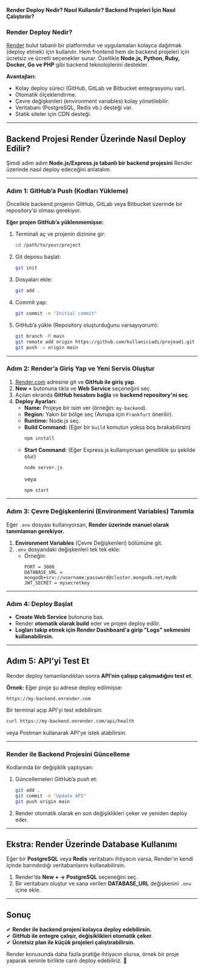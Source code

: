 **Render Deploy Nedir? Nasıl Kullanılır? Backend Projeleri İçin Nasıl Çalıştırılır?**

### **Render Deploy Nedir?**
[Render](https://render.com/) bulut tabanlı bir platformdur ve uygulamaları kolayca dağıtmak (deploy etmek) için kullanılır. Hem frontend hem de backend projeleri için ücretsiz ve ücretli seçenekler sunar. Özellikle **Node.js, Python, Ruby, Docker, Go ve PHP** gibi backend teknolojilerini destekler.

**Avantajları:**
- Kolay deploy süreci (GitHub, GitLab ve Bitbucket entegrasyonu var).
- Otomatik ölçeklendirme.
- Çevre değişkenleri (environment variables) kolay yönetilebilir.
- Veritabanı (PostgreSQL, Redis vb.) desteği var.
- Statik siteler için CDN desteği.

---

## **Backend Projesi Render Üzerinde Nasıl Deploy Edilir?**
Şimdi adım adım **Node.js/Express.js tabanlı bir backend projesini** Render üzerinde nasıl deploy edeceğini anlatalım.

---

### **Adım 1: GitHub’a Push (Kodları Yükleme)**
Öncelikle backend projenin GitHub, GitLab veya Bitbucket üzerinde bir repository’si olması gerekiyor. 

**Eğer projen GitHub’a yüklenmemişse:**
1. Terminali aç ve projenin dizinine gir:
   ```bash
   cd /path/to/your/project
   ```
2. Git deposu başlat:
   ```bash
   git init
   ```
3. Dosyaları ekle:
   ```bash
   git add .
   ```
4. Commit yap:
   ```bash
   git commit -m "Initial commit"
   ```
5. GitHub’a yükle (Repository oluşturduğunu varsayıyorum):
   ```bash
   git branch -M main
   git remote add origin https://github.com/kullaniciadi/projeadi.git
   git push -u origin main
   ```

---

### **Adım 2: Render’a Giriş Yap ve Yeni Servis Oluştur**
1. [Render.com](https://render.com/) adresine git ve **GitHub ile giriş yap**.
2. **New +** butonuna tıkla ve **Web Service** seçeneğini seç.
3. Açılan ekranda **GitHub hesabını bağla** ve **backend repository'ni seç**.
4. **Deploy Ayarları**:
   - **Name:** Projeye bir isim ver (örneğin: `my-backend`).
   - **Region:** Yakın bir bölge seç (Avrupa için `Frankfurt` önerilir).
   - **Runtime:** Node.js seç.
   - **Build Command:** (Eğer bir `build` komutun yoksa boş bırakabilirsin)
     ```bash
     npm install
     ```
   - **Start Command:** (Eğer Express.js kullanıyorsan genellikle şu şekilde olur)
     ```bash
     node server.js
     ```
     veya
     ```bash
     npm start
     ```

---

### **Adım 3: Çevre Değişkenlerini (Environment Variables) Tanımla**
Eğer `.env` dosyası kullanıyorsan, **Render üzerinde manuel olarak tanımlaman gerekiyor.**
1. **Environment Variables** (Çevre Değişkenleri) bölümüne git.
2. `.env` dosyandaki değişkenleri tek tek ekle:
   - Örneğin:
     ```
     PORT = 3000
     DATABASE_URL = mongodb+srv://username:password@cluster.mongodb.net/mydb
     JWT_SECRET = mysecretkey
     ```

---

### **Adım 4: Deploy Başlat**
- **Create Web Service** butonuna bas.
- Render **otomatik olarak build** eder ve projen deploy edilir.
- **Logları takip etmek için Render Dashboard'a girip "Logs" sekmesini kullanabilirsin.**

---

## **Adım 5: API’yi Test Et**
Render deploy tamamlandıktan sonra **API’nin çalışıp çalışmadığını test et**.

**Örnek:**
Eğer proje şu adrese deploy edilmişse:
```
https://my-backend.onrender.com
```
Bir terminal açıp API'yi test edebilirsin:
```bash
curl https://my-backend.onrender.com/api/health
```
veya Postman kullanarak API'ye istek atabilirsin.

---

### **Render ile Backend Projesini Güncelleme**
Kodlarında bir değişiklik yaptıysan:
1. Güncellemeleri GitHub’a push et:
   ```bash
   git add .
   git commit -m "Update API"
   git push origin main
   ```
2. Render otomatik olarak en son değişiklikleri çeker ve yeniden deploy eder.

---

## **Ekstra: Render Üzerinde Database Kullanımı**
Eğer bir **PostgreSQL** veya **Redis** veritabanı ihtiyacın varsa, Render’ın kendi içinde barındırdığı veritabanlarını kullanabilirsin.

1. Render’da **New + → PostgreSQL** seçeneğini seç.
2. Bir veritabanı oluştur ve sana verilen **DATABASE_URL** değişkenini `.env` içine ekle.

---

## **Sonuç**
✔ **Render ile backend projeni kolayca deploy edebilirsin.**  
✔ **GitHub ile entegre çalışır, değişiklikleri otomatik çeker.**  
✔ **Ücretsiz plan ile küçük projeleri çalıştırabilirsin.**  

Render konusunda daha fazla pratiğe ihtiyacın olursa, örnek bir proje yaparak seninle birlikte canlı deploy edebiliriz. 🚀